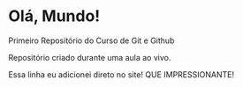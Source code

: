 # Olá, Mundo!
 Primeiro Repositório do Curso de Git e Github

Repositório criado durante uma aula ao vivo.

Essa linha eu adicionei direto no site! QUE IMPRESSIONANTE!
